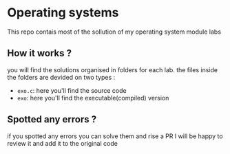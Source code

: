 # Operating systems
This repo contais most of the sollution of my operating system module labs

## How it works ?
you will find the solutions organised in folders for each lab.
the files inside the folders are devided on two types :

- `exo.c`: here you'll find the source code
- `exo`: here you'll find the executable(compiled) version 

## Spotted any errors ?
if you spotted any errors you can solve them and rise a PR I will be happy to review it and add it to the original code
